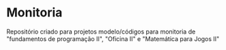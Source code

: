 # Monitoria
Repositório criado para projetos modelo/códigos para monitoria de "fundamentos de programação II", "Oficina II" e "Matemática para Jogos II"
